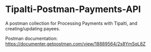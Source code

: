 # Tipalti-Postman-Payments-API
A postman collection for Processing Payments with Tipalti, and creating/updating payees.

Postman documentation:
https://documenter.getpostman.com/view/18889564/2s8YmSqL8Z
